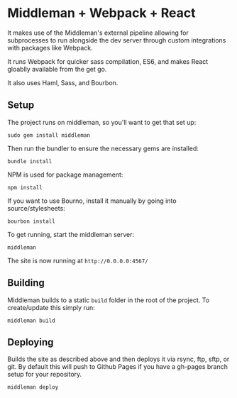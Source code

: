 # Middleman + Webpack + React

It makes use of the Middleman's external pipeline allowing for subprocesses to run alongside the dev server through custom integrations with packages like Webpack.

It runs Webpack for quicker sass compilation, ES6, and makes React gloablly available from the get go.

It also uses Haml, Sass, and Bourbon.


## Setup

The project runs on middleman, so you'll want to get that set up:

    sudo gem install middleman

Then run the bundler to ensure the necessary gems are installed:

    bundle install

NPM is used for package management:

    npm install


If you want to use Bourno, install it manually by going into source/stylesheets:

    bourbon install
    
To get running, start the middleman server:
  
    middleman

The site is now running at `http://0.0.0.0:4567/`

## Building

Middleman builds to a static `build` folder in the root of the project. To create/update this simply run:

    middleman build

## Deploying

Builds the site as described above and then deploys it via rsync, ftp, sftp, or git. By default this will 
push to Github Pages if you have a gh-pages branch setup for your repository.

    middleman deploy